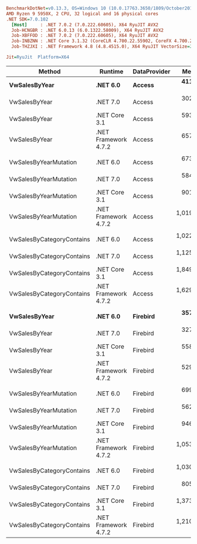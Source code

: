 ``` ini

BenchmarkDotNet=v0.13.3, OS=Windows 10 (10.0.17763.3650/1809/October2018Update/Redstone5), VM=Hyper-V
AMD Ryzen 9 5950X, 2 CPU, 32 logical and 16 physical cores
.NET SDK=7.0.102
  [Host]     : .NET 7.0.2 (7.0.222.60605), X64 RyuJIT AVX2
  Job-HCNGBR : .NET 6.0.13 (6.0.1322.58009), X64 RyuJIT AVX2
  Job-XBFFOD : .NET 7.0.2 (7.0.222.60605), X64 RyuJIT AVX2
  Job-INBZNN : .NET Core 3.1.32 (CoreCLR 4.700.22.55902, CoreFX 4.700.22.56512), X64 RyuJIT AVX2
  Job-THZJXI : .NET Framework 4.8 (4.8.4515.0), X64 RyuJIT VectorSize=256

Jit=RyuJit  Platform=X64  

```
|                    Method |              Runtime | DataProvider |       Mean | Allocated |
|-------------------------- |--------------------- |------------- |-----------:|----------:|
|             **VwSalesByYear** |             **.NET 6.0** |       **Access** |   **411.9 μs** |  **70.53 KB** |
|             VwSalesByYear |             .NET 7.0 |       Access |   302.9 μs |  49.23 KB |
|             VwSalesByYear |        .NET Core 3.1 |       Access |   593.6 μs |  73.34 KB |
|             VwSalesByYear | .NET Framework 4.7.2 |       Access |   657.4 μs |  92.66 KB |
|                           |                      |              |            |           |
|     VwSalesByYearMutation |             .NET 6.0 |       Access |   673.8 μs | 110.56 KB |
|     VwSalesByYearMutation |             .NET 7.0 |       Access |   584.7 μs |  86.54 KB |
|     VwSalesByYearMutation |        .NET Core 3.1 |       Access |   901.9 μs | 111.78 KB |
|     VwSalesByYearMutation | .NET Framework 4.7.2 |       Access | 1,019.7 μs | 134.09 KB |
|                           |                      |              |            |           |
| VwSalesByCategoryContains |             .NET 6.0 |       Access | 1,022.4 μs | 214.62 KB |
| VwSalesByCategoryContains |             .NET 7.0 |       Access | 1,125.9 μs | 183.84 KB |
| VwSalesByCategoryContains |        .NET Core 3.1 |       Access | 1,849.7 μs | 218.86 KB |
| VwSalesByCategoryContains | .NET Framework 4.7.2 |       Access | 1,629.3 μs | 247.74 KB |
|                           |                      |              |            |           |
|             **VwSalesByYear** |             **.NET 6.0** |     **Firebird** |   **357.5 μs** |  **70.78 KB** |
|             VwSalesByYear |             .NET 7.0 |     Firebird |   327.9 μs |  50.18 KB |
|             VwSalesByYear |        .NET Core 3.1 |     Firebird |   558.3 μs |  73.59 KB |
|             VwSalesByYear | .NET Framework 4.7.2 |     Firebird |   529.2 μs |   92.9 KB |
|                           |                      |              |            |           |
|     VwSalesByYearMutation |             .NET 6.0 |     Firebird |   699.3 μs | 113.09 KB |
|     VwSalesByYearMutation |             .NET 7.0 |     Firebird |   562.9 μs |  89.75 KB |
|     VwSalesByYearMutation |        .NET Core 3.1 |     Firebird |   946.5 μs |  114.3 KB |
|     VwSalesByYearMutation | .NET Framework 4.7.2 |     Firebird | 1,053.5 μs | 136.63 KB |
|                           |                      |              |            |           |
| VwSalesByCategoryContains |             .NET 6.0 |     Firebird | 1,030.2 μs | 153.75 KB |
| VwSalesByCategoryContains |             .NET 7.0 |     Firebird |   805.5 μs | 122.03 KB |
| VwSalesByCategoryContains |        .NET Core 3.1 |     Firebird | 1,373.3 μs | 157.96 KB |
| VwSalesByCategoryContains | .NET Framework 4.7.2 |     Firebird | 1,210.2 μs |  185.9 KB |
